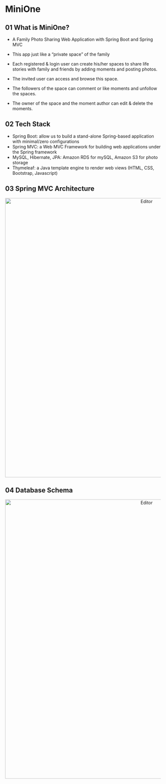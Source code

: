 # MiniOne

## 01 What is MiniOne?

- A Family Photo Sharing Web Application with Spring Boot and Spring MVC

- This app just like a “private space” of the family

- Each registered & login user can create his/her spaces to share life stories with family and friends by adding moments and posting photos.

- The invited user can access and browse this space.

- The followers of the space can comment or like moments and unfollow the spaces.

- The owner of the space and  the moment author can edit & delete the moments.

## 02 Tech Stack

- Spring Boot: allow us to build a stand-alone Spring-based application with minimal/zero configurations
- Spring MVC: a Web MVC Framework for building web applications under the Spring framework
- MySQL, Hibernate, JPA: Amazon RDS for mySQL, Amazon S3 for photo storage
- Thymeleaf: a Java template engine to render web views (HTML, CSS, Bootstrap, Javascript)

## 03 Spring MVC Architecture

<div align="center">
	<img src="https://user-images.githubusercontent.com/60984454/136100510-e392c5a7-33a7-48e9-bf14-293d718fcafc.png" alt="Editor" width="900">
</div>

## 04 Database Schema

<div align="center">
	<img src="https://user-images.githubusercontent.com/60984454/136098315-92e906cf-037b-4bb9-97d0-48dde2d27602.png" alt="Editor" width="900">
</div>


